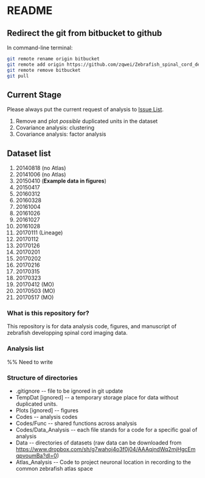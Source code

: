 # README #

## Redirect the git from bitbucket to github
In command-line terminal:
```bash
git remote rename origin bitbucket
git remote add origin https://github.com/zqwei/Zebrafish_spinal_cord_development.git
git remote remove bitbucket
git pull
```

## Current Stage
Please always put the current request of analysis to [Issue List](https://github.com/zqwei/Zebrafish_spinal_cord_development/issues).
1. Remove and plot *possible* duplicated units in the dataset
2. Covariance analysis: clustering
3. Covariance analysis: factor analysis

## Dataset list
1. 20140818 (no Atlas)
1. 20141006 (no Atlas)
1. 20150410 (**Example data in figures**)
1. 20150417
1. 20160312
1. 20160328
1. 20161004
1. 20161026
1. 20161027
1. 20161028
1. 20170111 (Lineage)
1. 20170112
1. 20170126
1. 20170201
1. 20170202
1. 20170216
1. 20170315
1. 20170323
1. 20170412 (MO)
1. 20170503 (MO)
1. 20170517 (MO)

### What is this repository for? ###
This repository is for data analysis code, figures, and manuscript of zebrafish developping spinal cord imaging data.

### Analysis list ###
%% Need to write

### Structure of directories ###
* .gitignore  -- file to be ignored in git update
* TempDat [ignored] -- a temporary storage place for data without duplicated units.
* Plots [ignored] -- figures
* Codes -- analysis codes
* Codes/Func -- shared functions across analysis
* Codes/Data_Analysis  -- each file stands for a code for a specific goal of analysis
* Data -- directories of datasets (raw data can be downloaded from https://www.dropbox.com/sh/g7wahoj4o3f0j04/AAAqjndWq2mjHgcEmqpvoumBa?dl=0)
* Atlas_Analysis -- Code to project neuronal location in recording to the common zebrafish atlas space
